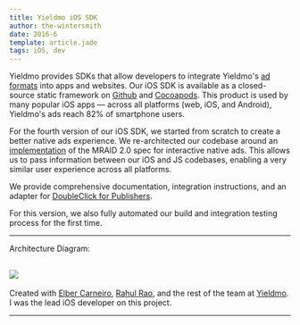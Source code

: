 ```yaml
---
title: Yieldmo iOS SDK
author: the-wintersmith
date: 2016-6
template: article.jade
tags: iOS, dev
---
```


Yieldmo provides SDKs that allow developers to integrate Yieldmo's [ad formats](https://adbuilder.yieldmo.com/) into apps and websites.  Our iOS SDK is available as a closed-source static framework on [Github](https://github.com/yieldmo/yieldmo-ios-sdk) and [Cocoapods](https://cocoapods.org/pods/YieldmoSDK).  This product is used by many popular iOS apps — across all platforms (web, iOS, and Android), Yieldmo's ads reach 82% of smartphone users.

For the fourth version of our iOS SDK, we started from scratch to create a better native ads experience.  We re-architected our codebase around an [implementation](https://github.com/nexage/sourcekit-mraid-ios) of the MRAID 2.0 spec for interactive native ads.  This allows us to pass information between our iOS and JS codebases, enabling a very similar user experience across all platforms. 

We provide comprehensive documentation, integration instructions, and an adapter for [DoubleClick for Publishers](https://www.google.com/dfp/).

For this version, we also fully automated our build and integration testing process for the first time.

---
Architecture Diagram:

![](dataflow.png)
---

Created with [Elber Carneiro](https://github.com/elberdev), [Rahul Rao](https://www.linkedin.com/in/rahul-rao-0215511a), and the rest of the team at [Yieldmo](https://yieldmo.com/).  I was the lead iOS developer on this project.

---

